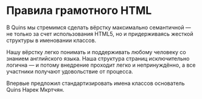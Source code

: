 Правила грамотного HTML
==============

В Quins мы стремимся сделать вёрстку максимально семантичной — не только за счет использования HTML5, но и придерживаясь жесткой структуры в именовании классов.

Нашу вёрстку легко понимать и поддерживать любому человеку со знанием английского языка. Наша структура страниц исключительно логична — и потому внедрение проходит легко и непринуждённо, а все участники получают удовольствие от процесса.

Впервые предложил стандартизировать имена классов основатель Quins Нарек Мкртчян.
